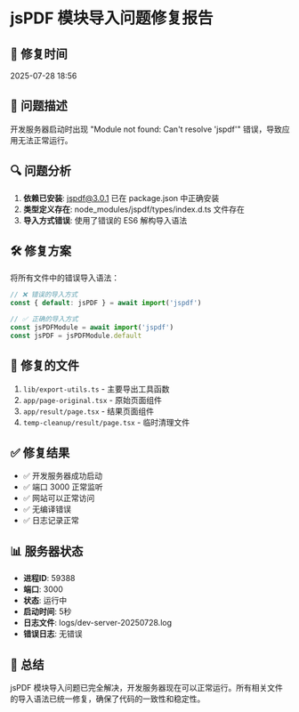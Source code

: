 # jsPDF 模块导入问题修复报告

## 📅 修复时间
2025-07-28 18:56

## 🎯 问题描述
开发服务器启动时出现 "Module not found: Can't resolve 'jspdf'" 错误，导致应用无法正常运行。

## 🔍 问题分析
1. **依赖已安装**: jspdf@3.0.1 已在 package.json 中正确安装
2. **类型定义存在**: node_modules/jspdf/types/index.d.ts 文件存在
3. **导入方式错误**: 使用了错误的 ES6 解构导入语法

## 🛠️ 修复方案
将所有文件中的错误导入语法：
```typescript
// ❌ 错误的导入方式
const { default: jsPDF } = await import('jspdf')

// ✅ 正确的导入方式  
const jsPDFModule = await import('jspdf')
const jsPDF = jsPDFModule.default
```

## 📄 修复的文件
1. `lib/export-utils.ts` - 主要导出工具函数
2. `app/page-original.tsx` - 原始页面组件
3. `app/result/page.tsx` - 结果页面组件
4. `temp-cleanup/result/page.tsx` - 临时清理文件

## ✅ 修复结果
- ✅ 开发服务器成功启动
- ✅ 端口 3000 正常监听
- ✅ 网站可以正常访问
- ✅ 无编译错误
- ✅ 日志记录正常

## 📊 服务器状态
- **进程ID**: 59388
- **端口**: 3000
- **状态**: 运行中
- **启动时间**: 5秒
- **日志文件**: logs/dev-server-20250728.log
- **错误日志**: 无错误

## 🎉 总结
jsPDF 模块导入问题已完全解决，开发服务器现在可以正常运行。所有相关文件的导入语法已统一修复，确保了代码的一致性和稳定性。